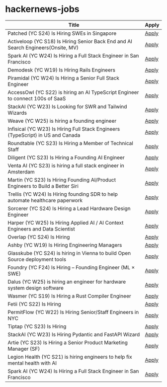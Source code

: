 # hackernews-jobs

<!-- table start -->

| Title | Apply |
|-------|-----|
| Patched (YC S24) Is Hiring SWEs in Singapore | [Apply](https://www.ycombinator.com/companies/patched/jobs/hgDeMBr-software-engineer) |
| Activeloop (YC S18) Is Hiring Senior Back End and AI Search Engineers(Onsite, MV) | [Apply](https://careers.activeloop.ai/) |
| Spark AI (YC W24) Is Hiring a Full Stack Engineer in San Francisco | [Apply](https://www.ycombinator.com/companies/spark/jobs/kDeJlPK-software-engineer-full-stack) |
| Demodesk (YC W19) Is Hiring Rails Engineers | [Apply](https://demodesk.com/careers) |
| Piramidal (YC W24) Is Hiring a Senior Full Stack Engineer | [Apply](https://www.ycombinator.com/companies/piramidal/jobs/1a1PgE9-senior-full-stack-engineer) |
| AccessOwl (YC S22) is hiring an AI TypeScript Engineer to connect 100s of SaaS | [Apply](https://www.ycombinator.com/companies/accessowl/jobs/hfWAhVp-ai-enabled-senior-software-engineer-typescript-focus) |
| StackAI (YC W23) Is Looking for SWR and Tailwind Wizards | [Apply](https://www.ycombinator.com/companies/stackai/jobs/C1rOopy-frontend-engineer) |
| Weave (YC W25) is hiring a founding engineer | [Apply](https://www.ycombinator.com/companies/weave-3/jobs) |
| Infisical (YC W23) Is Hiring Full Stack Engineers (TypeScript) in US and Canada | [Apply](https://www.ycombinator.com/companies/infisical/jobs/vGwCQVk-full-stack-engineer-us-canada) |
| Roundtable (YC S23) Is Hiring a Member of Technical Staff | [Apply](https://www.ycombinator.com/companies/roundtable/jobs/ZTZHEbb-member-of-technical-staff) |
| Diligent (YC S23) Is Hiring a Founding AI Engineer | [Apply](https://www.ycombinator.com/companies/diligent/jobs/LAdzmYb-founding-ai-engineer) |
| Venta AI (YC S23) is hiring a full stack engineer in Amsterdam | [Apply](https://www.ycombinator.com/companies/venta-ai/jobs/K8m4p6z-founding-full-stack-engineer) |
| Martin (YC S23) Is Hiring Founding AI/Product Engineers to Build a Better Siri | [Apply](https://www.ycombinator.com/companies/martin/jobs) |
| Trellis (YC W24) Is Hiring founding SDR to help automate healthcare paperwork | [Apply](https://www.ycombinator.com/companies/trellis/jobs/7Ru1X1P-founding-sdr) |
| Sorcerer (YC S24) Is Hiring a Lead Hardware Design Engineer | [Apply](https://jobs.ashbyhq.com/sorcerer/6beb70de-9956-49b7-8e28-f48ea39efac6) |
| Harper (YC W25) Is Hiring Applied AI / AI Context Engineers and Data Scientist | [Apply](https://www.ycombinator.com/companies/harper/jobs) |
| Overlap (YC S24) Is Hiring | [Apply](https://www.ycombinator.com/companies/overlap/jobs/Z8IbFjD-product-engineer) |
| Ashby (YC W19) Is Hiring Engineering Managers | [Apply](https://www.ashbyhq.com/careers?utm_source=hn&ashby_jid=933570bc-a3d6-4fcc-991d-dc399c53a58a) |
| Glasskube (YC S24) is hiring in Vienna to build Open Source deployment tools | [Apply](https://www.ycombinator.com/companies/glasskube/jobs/wjB77iZ-founding-engineer-go-typescript-kubernetes-docker) |
| Foundry (YC F24) Is Hiring – Founding Engineer (ML × SWE) | [Apply](https://www.ycombinator.com/companies/foundry/jobs/uwi8b6I-founding-engineer-ml-x-swe) |
| Dalus (YC W25) is hiring an engineer for hardware system design software | [Apply](https://www.ycombinator.com/companies/dalus/jobs/oFjdHjD-founding-software-engineer-1) |
| Wasmer (YC S19) Is Hiring a Rust Compiler Engineer | [Apply](https://www.workatastartup.com/jobs/15822) |
| Fetii (YC S22) Is Hiring | [Apply](https://www.ycombinator.com/companies/fetii/jobs/QDjleWs-senior-operations-manager-fetii) |
| PermitFlow (YC W22) Is Hiring Senior/Staff Engineers in NYC | [Apply](https://jobs.ashbyhq.com/permitflow?departmentId=d33195eb-8978-4439-abc6-5a8a072de808) |
| Tiptap (YC S23) Is Hiring | [Apply](https://www.ycombinator.com/companies/tiptap/jobs/1S8DTcM-growth-manager) |
| StackAI (YC W23) Is Hiring Pydantic and FastAPI Wizard | [Apply](https://www.ycombinator.com/companies/stackai/jobs/8nYnmlN-backend-engineer) |
| Artie (YC S23) Is Hiring a Senior Product Marketing Manager (SF) | [Apply](https://www.ycombinator.com/companies/artie/jobs/sOFeWnv-senior-product-marketing-manager) |
| Legion Health (YC S21) is hiring engineers to help fix mental health with AI | [Apply](https://www.workatastartup.com/jobs/75011) |
| Spark AI (YC W24) Is Hiring a Full Stack Engineer in San Francisco | [Apply](https://www.ycombinator.com/companies/spark/jobs/kDeJlPK-software-engineer-full-stack) |

<!-- table end -->

